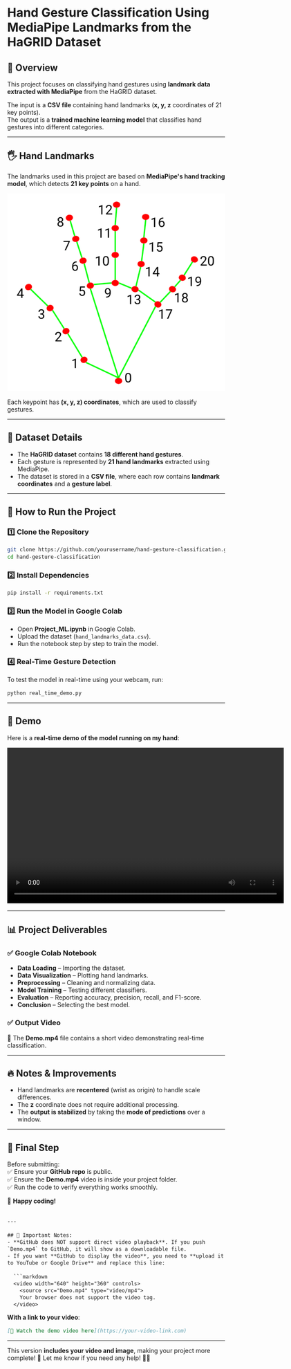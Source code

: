 # Hand Gesture Classification Using MediaPipe Landmarks from the HaGRID Dataset  

## 📌 Overview  
This project focuses on classifying hand gestures using **landmark data extracted with MediaPipe** from the HaGRID dataset.  

The input is a **CSV file** containing hand landmarks (**x, y, z** coordinates of 21 key points).  
The output is a **trained machine learning model** that classifies hand gestures into different categories.  

---

## 🖐️ Hand Landmarks  
The landmarks used in this project are based on **MediaPipe's hand tracking model**, which detects **21 key points** on a hand.  

![Hand Landmarks](img.png)  

Each keypoint has **(x, y, z) coordinates**, which are used to classify gestures.  

---

## 📂 Dataset Details  
- The **HaGRID dataset** contains **18 different hand gestures**.  
- Each gesture is represented by **21 hand landmarks** extracted using MediaPipe.  
- The dataset is stored in a **CSV file**, where each row contains **landmark coordinates** and a **gesture label**.  

---

## 🚀 How to Run the Project  

### 1️⃣ Clone the Repository  
```bash
git clone https://github.com/yourusername/hand-gesture-classification.git
cd hand-gesture-classification
```

### 2️⃣ Install Dependencies  
```bash
pip install -r requirements.txt
```

### 3️⃣ Run the Model in Google Colab  
- Open **Project_ML.ipynb** in Google Colab.  
- Upload the dataset (`hand_landmarks_data.csv`).  
- Run the notebook step by step to train the model.  

### 4️⃣ Real-Time Gesture Detection  
To test the model in real-time using your webcam, run:  
```bash
python real_time_demo.py
```

---

## 🎥 Demo  

Here is a **real-time demo of the model running on my hand**:  

<video width="640" height="360" controls>  
  <source src="Demo.mp4" type="video/mp4">  
  Your browser does not support the video tag.  
</video>  

---

## 📊 Project Deliverables  

### ✅ Google Colab Notebook  
- **Data Loading** – Importing the dataset.  
- **Data Visualization** – Plotting hand landmarks.  
- **Preprocessing** – Cleaning and normalizing data.  
- **Model Training** – Testing different classifiers.  
- **Evaluation** – Reporting accuracy, precision, recall, and F1-score.  
- **Conclusion** – Selecting the best model.  

### ✅ Output Video  
🎥 The **Demo.mp4** file contains a short video demonstrating real-time classification.  

---

## 🔥 Notes & Improvements  
- Hand landmarks are **recentered** (wrist as origin) to handle scale differences.  
- The **z** coordinate does not require additional processing.  
- The **output is stabilized** by taking the **mode of predictions** over a window.  

---

## 📢 Final Step  
Before submitting:  
✅ Ensure your **GitHub repo** is public.  
✅ Ensure the **Demo.mp4** video is inside your project folder.  
✅ Run the code to verify everything works smoothly.  

🚀 **Happy coding!**  
```

---

## 🔹 Important Notes:  
- **GitHub does NOT support direct video playback**. If you push `Demo.mp4` to GitHub, it will show as a downloadable file.  
- If you want **GitHub to display the video**, you need to **upload it to YouTube or Google Drive** and replace this line:  

  ```markdown
  <video width="640" height="360" controls>  
    <source src="Demo.mp4" type="video/mp4">  
    Your browser does not support the video tag.  
  </video>
  ```
  **With a link to your video**:  
  ```markdown
  [🎥 Watch the demo video here](https://your-video-link.com)
  ```

---

This version **includes your video and image**, making your project more complete! 🎉 Let me know if you need any help! 🚀🔥